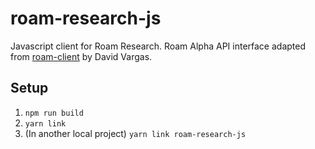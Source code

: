 # roam-research-js

Javascript client for Roam Research. Roam Alpha API interface adapted from [roam-client](https://github.com/dvargas92495/roam-client) by David Vargas.

## Setup

1. `npm run build`
2. `yarn link`
3. (In another local project) `yarn link roam-research-js`
